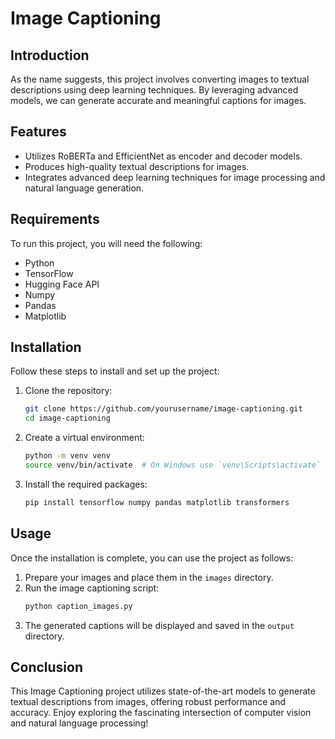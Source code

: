 # Image Captioning

## Introduction

As the name suggests, this project involves converting images to textual descriptions using deep learning techniques. By leveraging advanced models, we can generate accurate and meaningful captions for images.

## Features

- Utilizes RoBERTa and EfficientNet as encoder and decoder models.
- Produces high-quality textual descriptions for images.
- Integrates advanced deep learning techniques for image processing and natural language generation.

## Requirements

To run this project, you will need the following:

- Python
- TensorFlow
- Hugging Face API
- Numpy
- Pandas
- Matplotlib

## Installation

Follow these steps to install and set up the project:

1. Clone the repository:
    ```bash
    git clone https://github.com/yourusername/image-captioning.git
    cd image-captioning
    ```

2. Create a virtual environment:
    ```bash
    python -m venv venv
    source venv/bin/activate  # On Windows use `venv\Scripts\activate`
    ```

3. Install the required packages:
    ```bash
    pip install tensorflow numpy pandas matplotlib transformers
    ```

## Usage

Once the installation is complete, you can use the project as follows:

1. Prepare your images and place them in the `images` directory.
2. Run the image captioning script:
    ```bash
    python caption_images.py
    ```
3. The generated captions will be displayed and saved in the `output` directory.

## Conclusion

This Image Captioning project utilizes state-of-the-art models to generate textual descriptions from images, offering robust performance and accuracy. Enjoy exploring the fascinating intersection of computer vision and natural language processing!
